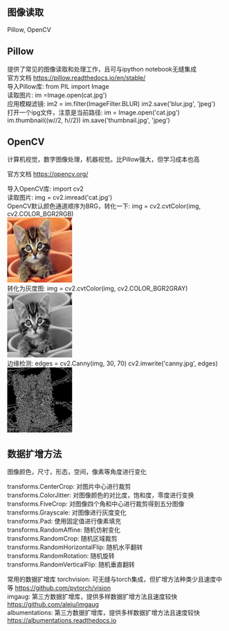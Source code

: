 图像读取
-------
Pillow, OpenCV    


Pillow
-------
提供了常见的图像读取和处理工作，且可与ipython notebook无缝集成  
官方文档    https://pillow.readthedocs.io/en/stable/  
导入Pillow库:                          from PIL import Image   
读取图片:                              im =Image.open(cat.jpg')  
应用模糊滤镜:                          im2 = im.filter(ImageFilter.BLUR) im2.save('blur.jpg', 'jpeg')  
打开一个ipg文件，注意是当前路径:         im = Image.open('cat.jpg') im.thumbnail((w//2, h//2)) im.save('thumbnail.jpg', 'jpeg') 


OpenCV
-------
计算机视觉，数字图像处理，机器视觉。比Pillow强大，但学习成本也高  

官方文档    https://opencv.org/  

导入OpenCV库:                          import cv2     
读取图片:                              img = cv2.imread('cat.jpg')    
OpenCV默认颜色通道顺序为BRG，转化一下:   img = cv2.cvtColor(img, cv2.COLOR_BGR2RGB)  
<img width="150" height="150" src="https://github.com/zhaying0617/Datawhale-CV/blob/master/img-storage/图片1.png">    
转化为灰度图:                           img = cv2.cvtColor(img, cv2.COLOR_BGR2GRAY)  
<img width="150" height="150" src="https://github.com/zhaying0617/Datawhale-CV/blob/master/img-storage/图片2.png">  
边缘检测:                               edges = cv2.Canny(img, 30, 70) cv2.imwrite('canny.jpg', edges)  
<img width="150" height="150" src="https://github.com/zhaying0617/Datawhale-CV/blob/master/img-storage/图片3.png">  


数据扩增方法
-------
图像颜色，尺寸，形态，空间，像素等角度进行变化  

transforms.CenterCrop:             对图片中心进行裁剪    
transforms.ColorJitter:            对图像颜色的对比度，饱和度，零度进行变换    
transforms.FiveCrop:               对图像四个角和中心进行裁剪得到五分图像    
transforms.Grayscale:              对图像进行灰度变化  
transforms.Pad:                    使用固定值进行像素填充  
transforms.RandomAffine:           随机仿射变化  
transforms.RandomCrop:             随机区域裁剪   
transforms.RandomHorizontalFlip:   随机水平翻转  
transforms.RandomRotation:         随机旋转  
transforms.RandomVerticalFlip:     随机垂直翻转  

常用的数据扩增库
torchvision:       可无缝与torch集成，但扩增方法种类少且速度中等         https://github.com/pytorch/vision    
imgaug:            第三方数据扩增库，提供多样数据扩增方法且速度较快       https://github.com/aleju/imgaug  
albumentations:    第三方数据扩增库，提供多样数据扩增方法且速度较快       https://albumentations.readthedocs.io  



